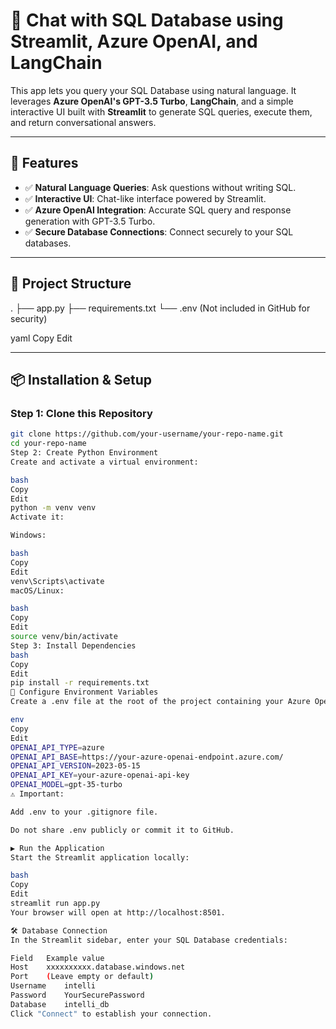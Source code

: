 # 🤖 Chat with SQL Database using Streamlit, Azure OpenAI, and LangChain

This app lets you query your SQL Database using natural language. It leverages **Azure OpenAI's GPT-3.5 Turbo**, **LangChain**, and a simple interactive UI built with **Streamlit** to generate SQL queries, execute them, and return conversational answers.

---

## 🚀 Features

- ✅ **Natural Language Queries**: Ask questions without writing SQL.
- ✅ **Interactive UI**: Chat-like interface powered by Streamlit.
- ✅ **Azure OpenAI Integration**: Accurate SQL query and response generation with GPT-3.5 Turbo.
- ✅ **Secure Database Connections**: Connect securely to your SQL databases.

---

## 📁 Project Structure

. ├── app.py ├── requirements.txt └── .env (Not included in GitHub for security)

yaml
Copy
Edit

---

## 📦 Installation & Setup

### Step 1: Clone this Repository

```bash
git clone https://github.com/your-username/your-repo-name.git
cd your-repo-name
Step 2: Create Python Environment
Create and activate a virtual environment:

bash
Copy
Edit
python -m venv venv
Activate it:

Windows:

bash
Copy
Edit
venv\Scripts\activate
macOS/Linux:

bash
Copy
Edit
source venv/bin/activate
Step 3: Install Dependencies
bash
Copy
Edit
pip install -r requirements.txt
🔑 Configure Environment Variables
Create a .env file at the root of the project containing your Azure OpenAI credentials:

env
Copy
Edit
OPENAI_API_TYPE=azure
OPENAI_API_BASE=https://your-azure-openai-endpoint.azure.com/
OPENAI_API_VERSION=2023-05-15
OPENAI_API_KEY=your-azure-openai-api-key
OPENAI_MODEL=gpt-35-turbo
⚠️ Important:

Add .env to your .gitignore file.

Do not share .env publicly or commit it to GitHub.

▶️ Run the Application
Start the Streamlit application locally:

bash
Copy
Edit
streamlit run app.py
Your browser will open at http://localhost:8501.

🛠️ Database Connection
In the Streamlit sidebar, enter your SQL Database credentials:

Field	Example value
Host	xxxxxxxxxx.database.windows.net
Port	(Leave empty or default)
Username	intelli
Password	YourSecurePassword
Database	intelli_db
Click "Connect" to establish your connection.

